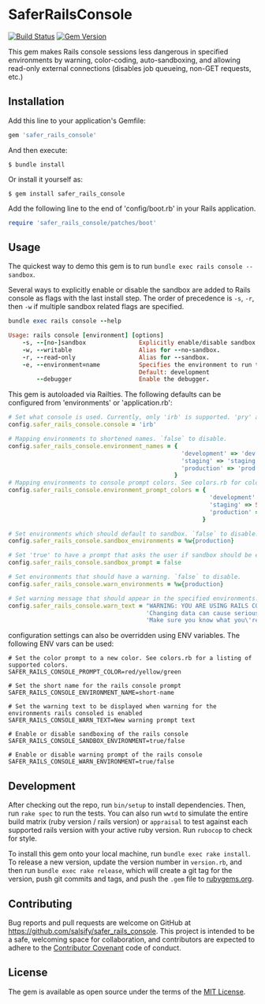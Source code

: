 # SaferRailsConsole

[![Build Status](https://circleci.com/gh/salsify/safer_rails_console.svg?style=svg)](https://circleci.com/gh/salsify/safer_rails_console)
[![Gem Version](https://badge.fury.io/rb/safer_rails_console.svg)](https://badge.fury.io/rb/safer_rails_console)

This gem makes Rails console sessions less dangerous in specified environments by warning, color-coding, auto-sandboxing, and allowing read-only external connections (disables job queueing, non-GET requests, etc.)

## Installation

Add this line to your application's Gemfile:

```ruby
gem 'safer_rails_console'
```

And then execute:

    $ bundle install

Or install it yourself as:

    $ gem install safer_rails_console

Add the following line to the end of 'config/boot.rb' in your Rails application.
```ruby
require 'safer_rails_console/patches/boot'
```

## Usage

The quickest way to demo this gem is to run `bundle exec rails console --sandbox`.

Several ways to explicitly enable or disable the sandbox are added to Rails console as flags with the last install step.  The order of precedence is `-s`, `-r`, then `-w` if multiple sandbox related flags are specified.
```ruby
bundle exec rails console --help  

Usage: rails console [environment] [options]
    -s, --[no-]sandbox               Explicitly enable/disable sandbox mode.
    -w, --writable                   Alias for --no-sandbox.
    -r, --read-only                  Alias for --sandbox.
    -e, --environment=name           Specifies the environment to run this console under (test/development/production).
                                     Default: development
        --debugger                   Enable the debugger.
```

This gem is autoloaded via Railties.  The following defaults can be configured from 'environments' or 'application.rb':
```ruby
# Set what console is used. Currently, only 'irb' is supported. 'pry' and other consoles are to be added.
config.safer_rails_console.console = 'irb'  

# Mapping environments to shortened names. `false` to disable.
config.safer_rails_console.environment_names = {
                                                 'development' => 'dev',
                                                 'staging' => 'staging',
                                                 'production' => 'prod'
                                               }  
# Mapping environments to console prompt colors. See colors.rb for colors. `false` to disable.
config.safer_rails_console.environment_prompt_colors = {
                                                         'development' => SaferRailsConsole::Colors::GREEN,
                                                         'staging' => SaferRailsConsole::Colors::YELLOW,
                                                         'production' => SaferRailsConsole::Colors::RED
                                                       }  

# Set environments which should default to sandbox. `false` to disable.
config.safer_rails_console.sandbox_environments = %w{production}  

# Set 'true' to have a prompt that asks the user if sandbox should be enabled/disabled if it was not explicitly specified (via. --[no-]sandbox)
config.safer_rails_console.sandbox_prompt = false  

# Set environments that should have a warning. `false` to disable.
config.safer_rails_console.warn_environments = %w{production}  

# Set warning message that should appear in the specified environments.
config.safer_rails_console.warn_text = "WARNING: YOU ARE USING RAILS CONSOLE IN PRODUCTION!\n" \
                                       'Changing data can cause serious data loss. ' \
                                       'Make sure you know what you\'re doing.'
```

configuration settings can also be overridden using ENV variables. The following ENV vars can be used:
```
# Set the color prompt to a new color. See colors.rb for a listing of supported colors.
SAFER_RAILS_CONSOLE_PROMPT_COLOR=red/yellow/green

# Set the short name for the rails console prompt
SAFER_RAILS_CONSOLE_ENVIRONMENT_NAME=short-name

# Set the warning text to be displayed when warning for the environments rails consoled is enabled
SAFER_RAILS_CONSOLE_WARN_TEXT=New warning prompt text

# Enable or disable sandboxing of the rails console
SAFER_RAILS_CONSOLE_SANDBOX_ENVIRONMENT=true/false

# Enable or disable warning prompt of the rails console
SAFER_RAILS_CONSOLE_WARN_ENVIRONMENT=true/false
```

## Development

After checking out the repo, run `bin/setup` to install dependencies. Then, run `rake spec` to run the tests. You can also run `wwtd` to simulate the entire build matrix (ruby version / rails version) or `appraisal` to test against each supported rails version with your active ruby version. Run `rubocop` to check for style. 

To install this gem onto your local machine, run `bundle exec rake install`. To release a new version, update the version number in `version.rb`, and then run `bundle exec rake release`, which will create a git tag for the version, push git commits and tags, and push the `.gem` file to [rubygems.org](https://rubygems.org).

## Contributing

Bug reports and pull requests are welcome on GitHub at https://github.com/salsify/safer_rails_console. This project is intended to be a safe, welcoming space for collaboration, and contributors are expected to adhere to the [Contributor Covenant](http://contributor-covenant.org) code of conduct.

## License

The gem is available as open source under the terms of the [MIT License](http://opensource.org/licenses/MIT).
